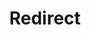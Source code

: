 ﻿---
layout: src/layouts/Redirect.astro
title: Redirect
redirect: https://yamldoc.liuyan.wang/docs/octopus-rest-api/cli/octopus-deployment-target-cloud-region-list
pubDate:  2023-01-01
navSearch: false
navSitemap: false
navMenu: false
---
